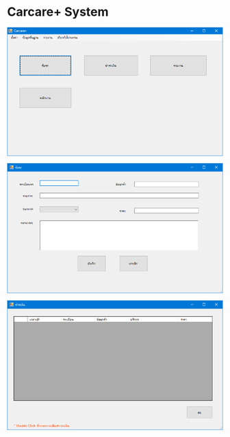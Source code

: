 # Carcare+ System

![Home](https://raw.githubusercontent.com/sumeta/winapp-carcareplus/master/Screenshot/Home.png)


![CarIn](https://raw.githubusercontent.com/sumeta/winapp-carcareplus/master/Screenshot/CarIn.png)



![CarIn](https://github.com/sumeta/winapp-carcareplus/blob/master/Screenshot/Payment.png)
